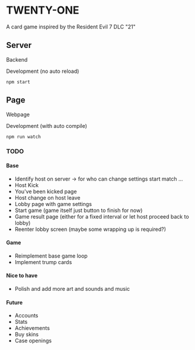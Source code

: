 # TWENTY-ONE
A card game inspired by the Resident Evil 7 DLC "21"

## Server
Backend

Development (no auto reload)
```
npm start
```

## Page
Webpage

Development (with auto compile)
```
npm run watch
```

### TODO
#### Base
- Identify host on server -> for who can change settings start match ...
- Host Kick
- You've been kicked page
- Host change on host leave
- Lobby page with game settings
- Start game (game itself just button to finish for now)
- Game result page (either for a fixed interval or let host proceed back to lobby)
- Reenter lobby screen (maybe some wrapping up is required?)

#### Game
- Reimplement base game loop
- Implement trump cards

#### Nice to have
- Polish and add more art and sounds and music

#### Future
- Accounts
- Stats
- Achievements
- Buy skins
- Case openings

